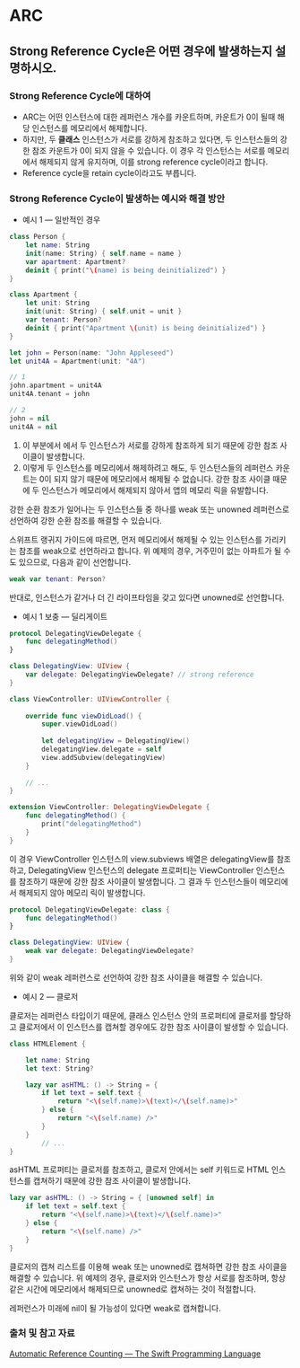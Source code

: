 # ARC

## Strong Reference Cycle은 어떤 경우에 발생하는지 설명하시오.

### Strong Reference Cycle에 대하여
- ARC는 어떤 인스턴스에 대한 레퍼런스 개수를 카운트하며, 카운트가 0이 될때 해당 인스턴스를 메모리에서 해제합니다.
- 하지만, 두 **클래스** 인스턴스가 서로를 강하게 참조하고 있다면, 두 인스턴스들의 강한 참조 카운트가 0이 되지 않을 수 있습니다. 이 경우 각 인스턴스는 서로를 메모리에서 해제되지 않게 유지하며, 이를 strong reference cycle이라고 합니다.
- Reference cycle을 retain cycle이라고도 부릅니다.

### Strong Reference Cycle이 발생하는 예시와 해결 방안

- 예시 1 — 일반적인 경우

```swift
class Person {
    let name: String
    init(name: String) { self.name = name }
    var apartment: Apartment?
    deinit { print("\(name) is being deinitialized") }
}

class Apartment {
    let unit: String
    init(unit: String) { self.unit = unit }
    var tenant: Person?
    deinit { print("Apartment \(unit) is being deinitialized") }
}

let john = Person(name: "John Appleseed")
let unit4A = Apartment(unit: "4A")

// 1
john.apartment = unit4A
unit4A.tenant = john

// 2
john = nil
unit4A = nil
```

1. 이 부분에서 에서 두 인스턴스가 서로를 강하게 참조하게 되기 때문에 강한 참조 사이클이 발생합니다.
2. 이렇게 두 인스턴스를 메모리에서 해제하려고 해도, 두 인스턴스들의 레퍼런스 카운트는 0이 되지 않기 때문에 메모리에서 해제될 수 없습니다. 강한 참조 사이클 때문에 두 인스턴스가 메모리에서 해제되지 않아서 앱의 메모리 릭을 유발합니다.

강한 순환 참조가 일어나는 두 인스턴스들 중 하나를 weak 또는 unowned 레퍼런스로 선언하여 강한 순환 참조를 해결할 수 있습니다.

스위프트 랭귀지 가이드에 따르면, 먼저 메모리에서 해제될 수 있는 인스턴스를 가리키는 참조를 weak으로 선언하라고 합니다. 위 예제의 경우, 거주민이 없는 아파트가 될 수도 있으므로, 다음과 같이 선언합니다.

```swift
weak var tenant: Person?
```

반대로, 인스턴스가 같거나 더 긴 라이프타임을 갖고 있다면 unowned로 선언합니다.

- 예시 1 보충 — 딜리게이트

```swift
protocol DelegatingViewDelegate {
    func delegatingMethod()
}

class DelegatingView: UIView {
    var delegate: DelegatingViewDelegate? // strong reference
}

class ViewController: UIViewController {
    
    override func viewDidLoad() {
        super.viewDidLoad()
        
        let delegatingView = DelegatingView()
        delegatingView.delegate = self
        view.addSubview(delegatingView)
    }
    
    // ...
}

extension ViewController: DelegatingViewDelegate {
    func delegatingMethod() {
        print("delegatingMethod")
    }
}
```

이 경우 ViewController 인스턴스의 view.subviews 배열은 delegatingView를 참조하고, DelegatingView 인스턴스의 delegate 프로퍼티는 ViewController 인스턴스를 참조하기 때문에 강한 참조 사이클이 발생합니다. 그 결과 두 인스턴스들이 메모리에서 해제되지 않아 메모리 릭이 발생합니다.

```swift
protocol DelegatingViewDelegate: class {
    func delegatingMethod()
}

class DelegatingView: UIView {
    weak var delegate: DelegatingViewDelegate?
}
```
위와 같이 weak 레퍼런스로 선언하여 강한 참조 사이클을 해결할 수 있습니다.

- 예시 2 — 클로저

클로저는 레퍼런스 타입이기 때문에, 클래스 인스턴스 안의 프로퍼티에 클로저를 할당하고 클로저에서 이 인스턴스를 캡쳐할 경우에도 강한 참조 사이클이 발생할 수 있습니다.

```swift
class HTMLElement {

    let name: String
    let text: String?

    lazy var asHTML: () -> String = {
        if let text = self.text {
            return "<\(self.name)>\(text)</\(self.name)>"
        } else {
            return "<\(self.name) />"
        }
    }
		// ...
}
```

asHTML 프로퍼티는 클로저를 참조하고, 클로저 안에서는 self 키워드로 HTML 인스턴스를 캡쳐하기 때문에 강한 참조 사이클이 발생합니다.

```swift
lazy var asHTML: () -> String = { [unowned self] in
    if let text = self.text {
        return "<\(self.name)>\(text)</\(self.name)>"
    } else {
        return "<\(self.name) />"
    }
}
```

클로저의 캡쳐 리스트를 이용해 weak 또는 unowned로 캡쳐하면 강한 참조 사이클을 해결할 수 있습니다. 위 예제의 경우, 클로저와 인스턴스가 항상 서로를 참조하며, 항상 같은 시간에 메모리에서 해제되므로 unowned로 캡쳐하는 것이 적절합니다.

레퍼런스가 미래에 nil이 될 가능성이 있다면 weak로 캡쳐합니다.

### 출처 및 참고 자료

[Automatic Reference Counting — The Swift Programming Language](https://docs.swift.org/swift-book/LanguageGuide/AutomaticReferenceCounting.html#ID51)
